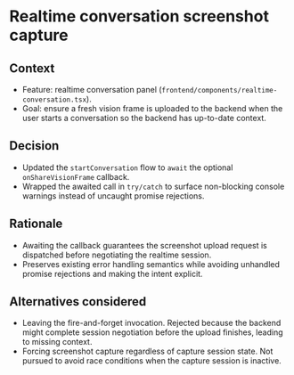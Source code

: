 # Realtime conversation screenshot capture

## Context
- Feature: realtime conversation panel (`frontend/components/realtime-conversation.tsx`).
- Goal: ensure a fresh vision frame is uploaded to the backend when the user starts a conversation so the backend has up-to-date context.

## Decision
- Updated the `startConversation` flow to `await` the optional `onShareVisionFrame` callback.
- Wrapped the awaited call in `try/catch` to surface non-blocking console warnings instead of uncaught promise rejections.

## Rationale
- Awaiting the callback guarantees the screenshot upload request is dispatched before negotiating the realtime session.
- Preserves existing error handling semantics while avoiding unhandled promise rejections and making the intent explicit.

## Alternatives considered
- Leaving the fire-and-forget invocation. Rejected because the backend might complete session negotiation before the upload finishes, leading to missing context.
- Forcing screenshot capture regardless of capture session state. Not pursued to avoid race conditions when the capture session is inactive.
